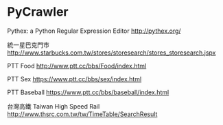# PyCrawler

Pythex: a Python Regular Expression Editor
http://pythex.org/

統一星巴克門市
http://www.starbucks.com.tw/stores/storesearch/stores_storesearch.jspx

PTT Food
http://www.ptt.cc/bbs/Food/index.html

PTT Sex
https://www.ptt.cc/bbs/sex/index.html

PTT Baseball
https://www.ptt.cc/bbs/baseball/index.html

台灣高鐵 Taiwan High Speed Rail
http://www.thsrc.com.tw/tw/TimeTable/SearchResult

